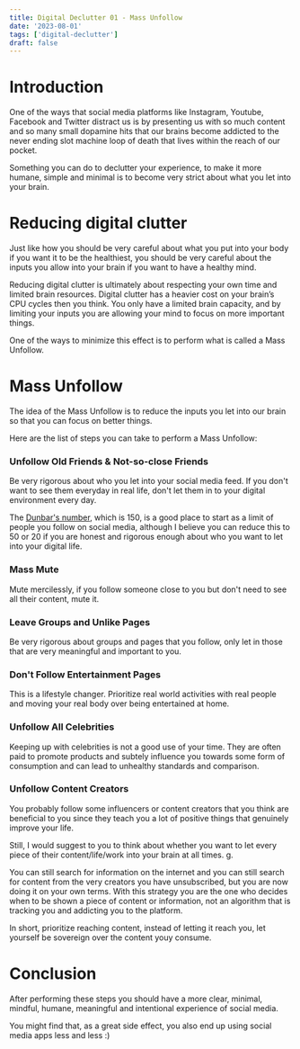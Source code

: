 ```yaml
---
title: Digital Declutter 01 - Mass Unfollow
date: '2023-08-01'
tags: ['digital-declutter']
draft: false
---
```


# Introduction

One of the ways that social media platforms like Instagram, Youtube, Facebook and Twitter distract us is by
presenting us with so much content and so many small dopamine hits that our brains become
addicted to the never ending slot machine loop of death that lives within the reach of our pocket.

Something you can do to declutter your experience, to make it more humane, simple and minimal
is to become very strict about what you let into your brain.

# Reducing digital clutter

Just like how you should be very careful about what you put into your body if you want it to be the healthiest,
you should be very careful about the inputs you allow into your brain if you want to have a healthy mind.

Reducing digital clutter is ultimately about respecting your own time and limited brain resources. Digital
clutter has a heavier cost on your brain’s CPU cycles then you think. You only have a limited brain capacity,
and by limiting your inputs you are allowing your mind to focus on more important things.

One of the ways to minimize this effect is to perform what is called a Mass Unfollow.

# Mass Unfollow

The idea of the Mass Unfollow is to reduce the inputs you let into our brain so that you can focus on better things.

Here are the list of steps you can take to perform a Mass Unfollow:

### Unfollow Old Friends & Not-so-close Friends

Be very rigorous about who you let into your social media feed. If you don't want to see them everyday in real life, don't let them in to your digital environment every day.

The [Dunbar's number](https://en.wikipedia.org/wiki/Dunbar%27s_number), which is 150, is a good place to start as a limit of people you follow on social media, although I believe you can reduce this to 50 or 20 if you
are honest and rigorous enough about who you want to let into your digital life.

### Mass Mute

Mute mercilessly, if you follow someone close to you but don't need to see all their content, mute it.

### Leave Groups and Unlike Pages

Be very rigorous about groups and pages that you follow, only let in those that are very meaningful and important to you.

### Don't Follow Entertainment Pages

This is a lifestyle changer. Prioritize real world activities with real people and moving your real body over being entertained at home.

### Unfollow All Celebrities

Keeping up with celebrities is not a good use of your time. They are often paid to promote products and subtely influence you towards some form of consumption
and can lead to unhealthy standards and comparison.

### Unfollow Content Creators

You probably follow some influencers or content creators that you think are beneficial to you since they teach you a lot of positive things that genuinely improve your life.

Still, I would suggest to you to think about whether you want to let every piece of their content/life/work into your brain at all times.
g.

You can still search for information on the internet and you can still search for content from the very creators you have unsubscribed,
but you are now doing it on your own terms. With this strategy you are the one who decides when to be shown a piece of content or information,
not an algorithm that is tracking you and addicting you to the platform.

In short, prioritize reaching content, instead of letting it reach you, let yourself be sovereign over the content youy consume.

# Conclusion

After performing these steps you should have a more clear, minimal, mindful, humane, meaningful and intentional experience of social media.

You might find that, as a great side effect, you also end up using social media apps less and less :)
